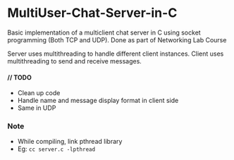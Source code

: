 # MultiUser-Chat-Server-in-C

Basic implementation of a multiclient chat server in C using socket programming (Both TCP and UDP).
Done as part of Networking Lab Course

Server uses multithreading to handle different client instances.
Client uses multithreading to send and receive messages.

<h4>// TODO</h4>

- Clean up code
- Handle name and message display format in client side
- Same in UDP

<h3>Note</h3>

- While compiling, link pthread library
- Eg: `cc server.c -lpthread`

